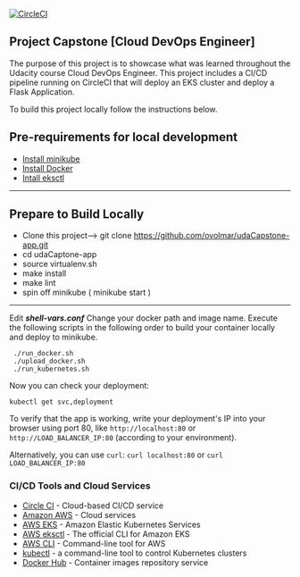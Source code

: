 [![CircleCI](https://dl.circleci.com/status-badge/img/gh/ovolmar/udaCapstone-app/tree/main.svg?style=svg)](https://dl.circleci.com/status-badge/redirect/gh/ovolmar/udaCapstone-app/tree/main)
## Project Capstone [Cloud DevOps Engineer] 

The purpose of this project is to showcase what was learned throughout the Udacity course Cloud DevOps Engineer. This project includes a CI/CD pipeline running on CircleCI that will deploy an EKS cluster and deploy a Flask Application.

To build this project locally follow the instructions below.
## Pre-requirements for local development
- [Install minikube](https://minikube.sigs.k8s.io/docs/start/)
- [Install Docker](https://docs.docker.com/engine/install/)
- [Intall eksctl](https://docs.aws.amazon.com/eks/latest/userguide/eksctl.html)
---
## Prepare to Build Locally
- Clone this project--> git clone https://github.com/ovolmar/udaCapstone-app.git
- cd udaCaptone-app
- source virtualenv.sh
- make install
- make lint
- spin off minikube ( minikube start )
---
Edit ***shell-vars.conf***
Change your docker path and image name.
Execute the following scripts in the following order to build your container locally and deploy to minikube.
```
 ./run_docker.sh  
 ./upload_docker.sh
 ./run_kubernetes.sh
```
Now you can check your deployment:
```
kubectl get svc,deployment
```

To verify that the app is working, write your deployment's IP into your browser using port 80, like
`http://localhost:80` or `http://LOAD_BALANCER_IP:80` (according to your environment).

Alternatively, you can use `curl`: `curl localhost:80` or `curl LOAD_BALANCER_IP:80`

### CI/CD Tools and Cloud Services

* [Circle CI](https://www.circleci.com) - Cloud-based CI/CD service
* [Amazon AWS](https://aws.amazon.com/) - Cloud services
* [AWS EKS](https://aws.amazon.com/eks/) - Amazon Elastic Kubernetes Services
* [AWS eksctl](https://eksctl.io) - The official CLI for Amazon EKS
* [AWS CLI](https://aws.amazon.com/cli/) - Command-line tool for AWS
* [kubectl](https://kubernetes.io/docs/reference/kubectl/) - a command-line tool to control Kubernetes clusters
* [Docker Hub](https://hub.docker.com/repository/docker/ovolmar/flask-blue) - Container images repository service